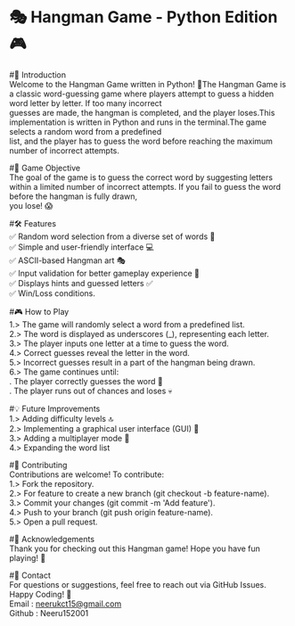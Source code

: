 # 🎭 Hangman Game - Python Edition 🎮<br>

#📜 Introduction<br>
Welcome to the Hangman Game written in Python! 🐍The Hangman Game is a classic word-guessing game where players attempt to guess a hidden word letter by letter. If too many incorrect<br>
guesses are made, the hangman is completed, and the player loses.This implementation is written in Python and runs in the terminal.The game selects a random word from a predefined <br>
list, and the player has to guess the word before reaching the maximum number of incorrect attempts.<br>

#🎯 Game Objective<br>
The goal of the game is to guess the correct word by suggesting letters within a limited number of incorrect attempts. If you fail to guess the word before the hangman is fully drawn,<br>
you lose! 😱<br>

#🛠️ Features<br>
✅ Random word selection from a diverse set of words 🧐<br>
✅ Simple and user-friendly interface 💻<br>
✅ ASCII-based Hangman art 🎭<br>
✅ Input validation for better gameplay experience 🔄<br>
✅ Displays hints and guessed letters ✅<br>
✅ Win/Loss conditions.<br>

#🎮 How to Play<br>
1.> The game will randomly select a word from a predefined list.<br>
2.> The word is displayed as underscores (_), representing each letter.<br>
3.> The player inputs one letter at a time to guess the word.<br>
4.> Correct guesses reveal the letter in the word.<br>
5.> Incorrect guesses result in a part of the hangman being drawn.<br>
6.> The game continues until:<br>
    . The player correctly guesses the word 🎉<br>
    . The player runs out of chances and loses 💀<br>

#💡 Future Improvements<br>
1.> Adding difficulty levels 🔝<br>
2.> Implementing a graphical user interface (GUI) 🎨<br>
3.> Adding a multiplayer mode 👥<br>
4.> Expanding the word list <br>

#🤝 Contributing<br>
Contributions are welcome! To contribute:<br>
   1.> Fork the repository.<br>
   2.> For feature to create a new branch (git checkout -b feature-name).<br>
   3.> Commit your changes (git commit -m 'Add feature').<br>
   4.> Push to your branch (git push origin feature-name).<br>
   5.> Open a pull request.<br>

#🙌 Acknowledgements<br>
Thank you for checking out this Hangman game! Hope you have fun playing! 🎉<br>

#📧 Contact<br>
For questions or suggestions, feel free to reach out via GitHub Issues.<br>
Happy Coding! 🚀<br>
Email : neerukct15@gmail.com<br>
Github : Neeru152001<br>
